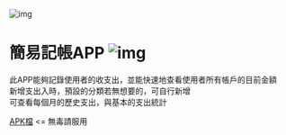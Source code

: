 ![img]( https://github.com/rabbit860321/Simple_Accounting_App/blob/master/app/src/main/res/drawable/logo.png)
# 簡易記帳APP ![img]( https://github.com/rabbit860321/Simple_Accounting_App/blob/master/app/src/main/res/mipmap-hdpi/icon.png)
此APP能夠記錄使用者的收支出，並能快速地查看使用者所有帳戶的目前金額<br>
新增支出入時，預設的分類若無想要的，可自行新增<br>
可查看每個月的歷史支出，與基本的支出統計

[APK檔](https://drive.google.com/open?id=16aNGnus0ZUeZaWBxGl1nNRSmbMab-Y1p )  <= 無毒請服用
